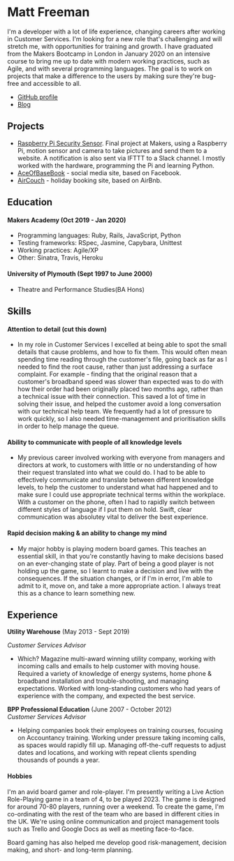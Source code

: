 # Matt Freeman

I'm a developer with a lot of life experience, changing careers after working in Customer Services. I'm looking for a new role that's challenging and will stretch me, with opportunities for training and growth. I have graduated from the Makers Bootcamp in London in January 2020 on an intensive course to bring me up to date with modern working practices, such as Agile, and  with several programming languages. The goal is to work on projects that make a difference to the users by making sure they're bug-free and accessible to all. 

- [GitHub profile](https://github.com/mattfreeman-london)
- [Blog](https://medium.com/@mathew.s.l.freeman)

## Projects

- [Raspberry Pi Security Sensor](https://github.com/mattfreeman-london/RPI-Security-Sensor). Final project at Makers, using a Raspberry Pi, motion sensor and camera to take pictures and send them to a website. A notification is also sent via IFTTT to a Slack channel. I mostly worked with the hardware, programming the Pi and learning Python.
- [AceOfBaseBook](https://github.com/mattfreeman-london/acebook-AceofBaseBook) - social media site, based on Facebook. 
- [AirCouch](https://github.com/mattfreeman-london/aircouch) - holiday booking site, based on AirBnb.

## Education

#### Makers Academy (Oct 2019 - Jan 2020)

- Programming languages: Ruby, Rails, JavaScript, Python
- Testing frameworks: RSpec, Jasmine, Capybara, Unittest
- Working practices: Agile/XP
- Other: Sinatra, Travis, Heroku

#### University of Plymouth (Sept 1997 to June 2000)

- Theatre and Performance Studies(BA Hons)

## Skills

#### Attention to detail (cut this down)
- In my role in Customer Services I excelled at being able to spot the small details that cause problems, and how to fix them. This would often mean spending time reading through the customer's file, going back as far as I needed to find the root cause, rather than just addressing a surface complaint. For example - finding that the original reason that a customer's broadband speed was slower than expected was to do with how their order had been originally placed two months ago, rather than a technical issue with their connection. This saved a lot of time in solving their issue, and helped the customer avoid a long conversation with our technical help team. We frequently had a lot of pressure to work quickly, so I also needed time-management and prioritisation skills in order to help manage the queue.

#### Ability to communicate with people of all knowledge levels
- My previous career involved working with everyone from managers and directors at work, to customers with little or no understanding of how their request translated into what we could do. I had to be able to effectively communicate and translate between different knowledge levels, to help the customer to understand what had happened and to make sure I could use appropriate technical terms within the workplace. With a customer on the phone, often I had to rapidly switch between different styles of language if I put them on hold. Swift, clear communication was absolutey vital to deliver the best experience. 

#### Rapid decision making & an ability to change my mind
- My major hobby is playing modern board games. This teaches an essential skill, in that you're constantly having to make decisions based on an ever-changing state of play. Part of being a good player is not holding up the game, so I learnt to make a decision and live with the consequences. If the situation changes, or if I'm in error, I'm able to admit to it, move on, and take a more appropriate action. I always treat this as a chance to learn something new. 

## Experience

**Utility Warehouse** (May 2013 - Sept 2019)

*Customer Services Advisor*  
- Which? Magazine multi-award winning utility company, working with incoming calls and emails to help customer with moving house. Required a variety of knowledge of energy systems, home phone & broadband installation and trouble-shooting, and managing expectations. Worked with long-standing customers who had years of experience with the company, and expected the best service.

**BPP Professional Education** (June 2007 - October 2012)   
*Customer Services Advisor*
- Helping companies book their employees on training courses, focusing on Accountancy training. Working under pressure taking incoming calls, as spaces would rapidly fill up. Managing off-the-cuff requests to adjust dates and locations, and working with repeat clients spending thousands of pounds a year. 

#### Hobbies

I'm an avid board gamer and role-player. I'm presently writing a Live Action Role-Playing game in a team of 4, to be played 2023. The game is designed for around 70-80 players, running over a weekend. To create the game, I'm co-ordinating with the rest of the team who are based in different cities in the UK.  We're using online communication and project management tools such as Trello and Google Docs as well as meeting face-to-face.

Board gaming has also helped me develop good risk-management, decision making, and short- and long-term planning. 
